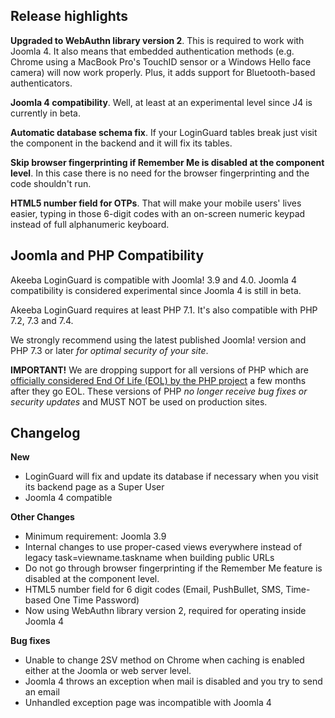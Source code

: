 ## Release highlights

**Upgraded to WebAuthn library version 2**. This is required to work with Joomla 4. It also means that embedded authentication methods (e.g. Chrome using a MacBook Pro's TouchID sensor or a Windows Hello face camera) will now work properly. Plus, it adds support for Bluetooth-based authenticators. 

**Joomla 4 compatibility**. Well, at least at an experimental level since J4 is currently in beta.

**Automatic database schema fix**. If your LoginGuard tables break just visit the component in the backend and it will fix its tables.

**Skip browser fingerprinting if Remember Me is disabled at the component level**. In this case there is no need for the browser fingerprinting and the code shouldn't run.

**HTML5 number field for OTPs**. That will make your mobile users' lives easier, typing in those 6-digit codes with an on-screen numeric keypad instead of full alphanumeric keyboard.

## Joomla and PHP Compatibility

Akeeba LoginGuard is compatible with Joomla! 3.9 and 4.0. Joomla 4 compatibility is considered experimental since Joomla 4 is still in beta.

Akeeba LoginGuard requires at least PHP 7.1. It's also compatible with PHP 7.2, 7.3 and 7.4.

We strongly recommend using the latest published Joomla! version and PHP 7.3 or later _for optimal security of your site_.

**IMPORTANT!** We are dropping support for all versions of PHP which are [officially considered End Of Life (EOL) by the PHP project](http://php.net/eol.php) a few months after they go EOL. These versions of PHP _no longer receive bug fixes or security updates_ and MUST NOT be used on production sites.

## Changelog

**New**

* LoginGuard will fix and update its database if necessary when you visit its backend page as a Super User
* Joomla 4 compatible

**Other Changes**

* Minimum requirement: Joomla 3.9
* Internal changes to use proper-cased views everywhere instead of legacy task=viewname.taskname when building public URLs
* Do not go through browser fingerprinting if the Remember Me feature is disabled at the component level.
* HTML5 number field for 6 digit codes (Email, PushBullet, SMS, Time-based One Time Password)
* Now using WebAuthn library version 2, required for operating inside Joomla 4

**Bug fixes**

* Unable to change 2SV method on Chrome when caching is enabled either at the Joomla or web server level.
* Joomla 4 throws an exception when mail is disabled and you try to send an email
* Unhandled exception page was incompatible with Joomla 4
